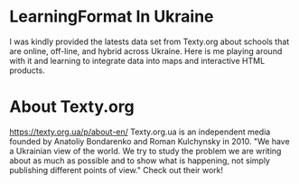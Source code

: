 # LearningFormat In Ukraine
I was kindly provided the latests data set from Texty.org about schools that are online, off-line, and hybrid across Ukraine. Here is me playing around with it and learning to integrate data into maps and interactive HTML products. 

# About Texty.org
https://texty.org.ua/p/about-en/ 
Texty.org.ua is an independent media founded by Anatoliy Bondarenko and Roman Kulchynsky in 2010.
"We have a Ukrainian view of the world. We try to study the problem we are writing about as much as possible and to show what is happening, not simply publishing different points of view." 
Check out their work! 
